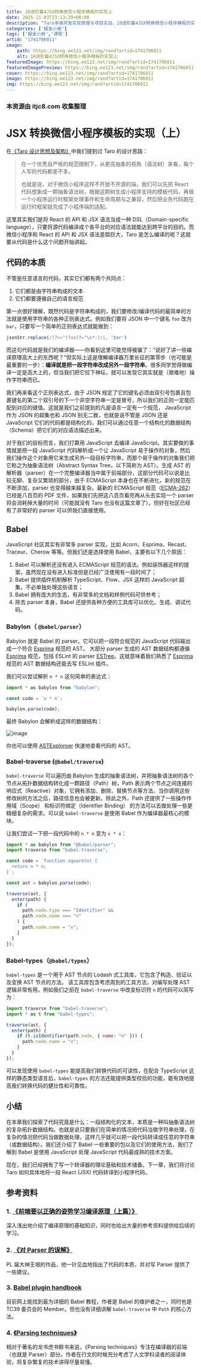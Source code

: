 ```yaml
---
title: 10进阶篇4JSX转换微信小程序模板的实现上
date: 2025-11-03T23:13:29+08:00
description: "Taro多端开发实现原理与项目实战，10进阶篇4JSX转换微信小程序模板的实现上"
categories: ['掘金小册']
tags: ['掘金小册','课程']
artid: "1741706011"
image:
    path: https://bing.ee123.net/img/rand?artid=1741706011
    alt: 10进阶篇4JSX转换微信小程序模板的实现上
featuredImage: https://bing.ee123.net/img/rand?artid=1741706011
featuredImagePreview: https://bing.ee123.net/img/rand?artid=1741706011
cover: https://bing.ee123.net/img/rand?artid=1741706011
image: https://bing.ee123.net/img/rand?artid=1741706011
img: https://bing.ee123.net/img/rand?artid=1741706011
---
```


### 本资源由 itjc8.com 收集整理
# JSX 转换微信小程序模板的实现（上）

在[《Taro 设计思想及架构》]( https://juejin.im/book/5b73a131f265da28065fb1cd/section/5b74ebb5e51d4566761b7e86)中我们提到过 Taro 的设计思路：

> 在一个优秀且严格的规范限制下，从更高抽象的视角（语法树）来看，每个人写的代码都差不多。
> 
> 也就是说，对于微信小程序这样不开放不开源的端，我们可以先把 React 代码想象成一颗抽象语法树，根据这颗树生成小程序支持的模板代码，再做一个小程序运行时框架处理事件和生命周期与之兼容，然后把业务代码跑在运行时框架就完成了小程序端的适配。

这里其实我们是将 React 的 API 和 JSX 语法当成一种 DSL（Domain-specific language），只要将源代码编译成个各平台的对应语法就能达到跨平台的目的。而微信小程序和 React 的 API 和 JSX 语法差距巨大，Taro 是怎么编译的呢？这就要从代码是什么这个问题开始讲起。

## 代码的本质

不管是任意语言的代码，其实它们都有两个共同点：

1. 它们都是由字符串构成的文本
2. 它们都要遵循自己的语言规范

第一点很好理解，既然代码是字符串构成的，我们要修改/编译代码的最简单的方法就是使用字符串的各种正则表达式。例如我们要将 JSON 中一个键名 `foo` 改为 `bar`，只要写一个简单的正则表达式就能做到：

```JavaScript
jsonStr.replace(/(?<=")foo(?="\s*:)/i, 'bar')
```

而这句代码就是我们的编译器——你看到这里可能觉得被骗了：“说好了讲一些编译原理高大上的东西呢？”但实际上这是理解编译器万里长征的第零步（也可能是最重要的一步）：**编译就是把一段字符串改成另外一段字符串**。很多同学觉得做编译一定是高大上的，但当我们把它拉下神坛，就可以发现它其实就是（艰难地）操作字符串而已。

我们再来看这个正则表达式，由于 JSON 规定了它的键名必须由双引号包裹且包裹键名的第二个双引号的下一个非空字符串一定是冒号，所以我们的正则一定能匹配到对应的键值。这就是我们之前提到的凡是语言一定有一个规范， JavaScript 作为 JSON 的超集也和 JSON 别无二致，也就是说不管是 JSON 还是 JavaScript 它们的代码都是结构化的，我们可以通过任意一个结构化的数据结构（Schema）把它们的对应语法描述出来。

对于我们的目标而言，我们打算用 JavaScript 去编译 JavaScript。其实要做的事情就是把一段 JavaScript 代码解析成一个让 JavaScript 易于操作的对象，然后我们操作这个对象用它来生成另外一段目标字符串，而那个易于操作的对象我们把它称之为抽象语法树（Abstract Syntax Tree，以下简称为 AST）。生成 AST 的解析器（parser）在一个完整编译器当中属于前端部分，这部分代码可以说是比较无聊、复杂又繁琐的部分，由于 ECMAScript 本身也在不断进化，新的规范在不断添加，parser 也变得越来越复杂。最新的 ECMAScript 规范（[ECMA-262](https://www.ecma-international.org/publications/standards/Ecma-262.htm)）已经是八百页的 PDF 文件，如果我们先把这八百页看完再从头去实现一个 parser 将会消耗掉大量的时间（可能就没有 Taro 也没有这篇文章了）。但好在社区已经有了非常好的 parser 可以供我们直接使用。

## Babel

JavaScript 社区其实有非常多 parser 实现，比如 Acorn、Esprima、Recast、Traceur、Cherow 等等。但我们还是选择使用 Babel，主要有以下几个原因：

1. Babel 可以解析还没有进入 ECMAScript 规范的语法。例如装饰器这样的提案，虽然现在没有进入标准但是已经广泛使用有一段时间了；
2. Babel 提供插件机制解析 TypeScript、Flow、JSX 这样的 JavaScript 超集，不必单独处理这些语言；
3. Babel 拥有庞大的生态，有非常多的文档和样例代码可供参考；
4. 除去 parser 本身，Babel 还提供各种方便的工具库可以优化、生成、调试代码。

### Babylon（ `@babel/parser`）

Babylon 就是 Babel 的 parser。它可以把一段符合规范的 JavaScript 代码输出成一个符合 [Esprima](https://github.com/jquery/esprima) 规范的 AST。 大部分 parser 生成的 AST 数据结构都遵循 [Esprima](https://github.com/jquery/esprima) 规范，包括 ESLint 的 parser [ESTree](https://github.com/eslint/espree)。这就意味着我们熟悉了 [Esprima](https://github.com/jquery/esprima) 规范的 AST 数据结构还能去写 ESLint 插件。

 我们可以尝试解析 `n * n` 这句简单的表达式：

```JavaScript
import * as babylon from "babylon";

const code = `n * n`;

babylon.parse(code);
```

最终 Babylon 会解析成这样的数据结构：

![image](https://user-gold-cdn.xitu.io/2018/10/8/1665157669296bc1?w=740&h=1042&f=png&s=115301)

你也可以使用 [ASTExploroer](https://astexplorer.net/) 快速地查看代码的 AST。

### Babel-traverse (`@babel/traverse`)

`babel-traverse` 可以遍历由 Babylon 生成的抽象语法树，并把抽象语法树的各个节点从拓扑数据结构转化成一颗路径（Path）树，Path 表示两个节点之间连接的响应式（Reactive）对象，它拥有添加、删除、替换节点等方法。当你调用这些修改树的方法之后，路径信息也会被更新。除此之外，Path 还提供了一些操作作用域（Scope） 和标识符绑定（Identifier Binding） 的方法可以去做处理一些更精细复杂的需求。可以说 `babel-traverse` 是使用 Babel 作为编译器最核心的模块。

让我们尝试一下把一段代码中的 `n * n` 变为 `x * x`：

```JavaScript
import * as babylon from "@babel/parser";
import traverse from "babel-traverse";

const code = `function square(n) {
  return n * n;
}`;

const ast = babylon.parse(code);

traverse(ast, {
  enter(path) {
    if (
      path.node.type === "Identifier" &&
      path.node.name === "n"
    ) {
      path.node.name = "x";
    }
  }
});
```

### Babel-types（`@babel/types`）

`babel-types` 是一个用于 AST 节点的 Lodash 式工具库，它包含了构造、验证以及变换 AST 节点的方法。 该工具库包含考虑周到的工具方法，对编写处理 AST 逻辑非常有用。例如我们之前在 `babel-traverse` 中改变标识符  `n` 的代码可以简写为：

```JavaScript
import traverse from "babel-traverse";
import * as t from "babel-types";

traverse(ast, {
  enter(path) {
    if (t.isIdentifier(path.node, { name: "n" })) {
      path.node.name = "x";
    }
  }
});
```

可以发现使用 `babel-types` 能提高我们转换代码的可读性，在配合 TypeScript 这样的静态类型语言后，`babel-types` 的方法还能提供类型校验的功能，能有效地提高我们转换代码的健壮性和可靠性。

## 小结

在本章我们探索了代码究竟是什么：一段结构化的文本，本质是一种叫抽象语法树的复杂拓扑数据结构。也就是说只要我们在简单的情况把代码当做字符串处理，在复杂的情况把代码当做数据处理，这样几乎就可以把一段代码转译成任意的字符串（或数据结构）。我们还介绍了 Babel 一些重要的包以及它们的使用方法，我们了解到 Babel 是使用 JavaScript 处理 JavaScript 代码最成熟的技术方案。

现在，我们已经拥有了写一个转译器的理论基础和技术储备。下一章，我们将讨论 Taro 如何具体地将一段 React (JSX) 代码转译到小程序代码。

## 参考资料

### 1. [《前端要以正确的姿势学习编译原理（上篇）》](https://zhuanlan.zhihu.com/p/36301857)

深入浅出地介绍了编译原理的基础知识，同时也给出大量的参考资料提供给后续的学习。

### 2. [《对 Parser 的误解》](http://www.yinwang.org/blog-cn/2015/09/19/parser)

PL 届大神王垠的作品，他一针见血地指出了代码的本质，并对写 Parser 提供了一些建议。

### 3. [Babel plugin handbook](https://github.com/jamiebuilds/babel-handbook/blob/master/translations/en/plugin-handbook.md)

目前网上能找到最为详细的 Babel 教程，作者是 Babel 的维护者之一，同时也是 TC39 委员会的 Member。但也没有详细讲解 `babel-traverse` 中 `Path` 的核心方法。

### 4. [《Parsing techniques》](https://dickgrune.com/Books/PTAPG_1st_Edition/BookBody.pdf)

相对于著名的龙书虎书鲸书来说，《Parsing techniques》专注在编译器的前端（也就是 Parser）部分。作者在行文的时候充分考虑了人文学科读者的阅读体验，将复杂繁复的技术讲得尽量易懂。